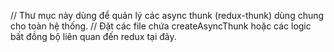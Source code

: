 // Thư mục này dùng để quản lý các async thunk (redux-thunk) dùng chung cho toàn hệ thống.
// Đặt các file chứa createAsyncThunk hoặc các logic bất đồng bộ liên quan đến redux tại đây.
